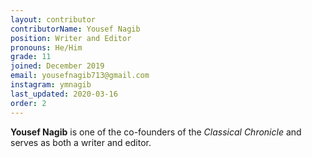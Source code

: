 ```yaml
---
layout: contributor
contributorName: Yousef Nagib
position: Writer and Editor
pronouns: He/Him
grade: 11
joined: December 2019
email: yousefnagib713@gmail.com
instagram: ymnagib
last_updated: 2020-03-16
order: 2
---
```

**Yousef Nagib** is one of the co-founders of the *Classical Chronicle* and serves as both a writer and editor.
